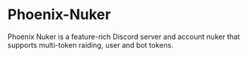 # Phoenix-Nuker
Phoenix Nuker is a feature-rich Discord server and account nuker that supports multi-token raiding, user and bot tokens. 
